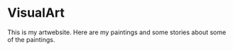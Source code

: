 # VisualArt
This is my artwebsite. Here are my paintings and some stories about some of the paintings.